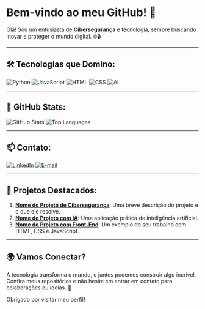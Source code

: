 # Bem-vindo ao meu GitHub! 🚀

Olá! Sou um entusiasta de **Cibersegurança** e tecnologia, sempre buscando inovar e proteger o mundo digital. 🌐🔒

---

## 🛠️ Tecnologias que Domino:

![Python](https://img.shields.io/badge/Python-3776AB?style=for-the-badge&logo=python&logoColor=white)
![JavaScript](https://img.shields.io/badge/JavaScript-F7DF1E?style=for-the-badge&logo=javascript&logoColor=black)
![HTML](https://img.shields.io/badge/HTML-E34F26?style=for-the-badge&logo=html5&logoColor=white)
![CSS](https://img.shields.io/badge/CSS-1572B6?style=for-the-badge&logo=css3&logoColor=white)
![AI](https://img.shields.io/badge/Inteligência_Artificial-5C2D91?style=for-the-badge&logo=ai&logoColor=white)

---

## 🌟 GitHub Stats:

![GitHub Stats](https://github-readme-stats.vercel.app/api?username=seuusername&show_icons=true&theme=radical)
![Top Languages](https://github-readme-stats.vercel.app/api/top-langs/?username=seuusername&layout=compact&theme=radical)

---

## 📫 Contato:

[![LinkedIn](https://img.shields.io/badge/LinkedIn-0077B5?style=for-the-badge&logo=linkedin&logoColor=white)](https://www.linkedin.com/in/seuusername)
[![E-mail](https://img.shields.io/badge/E--mail-D14836?style=for-the-badge&logo=gmail&logoColor=white)](mailto:seuemail@exemplo.com)

---

## 🌱 Projetos Destacados:

1. **[Nome do Projeto de Cibersegurança](#)**: Uma breve descrição do projeto e o que ele resolve.
2. **[Nome do Projeto com IA](#)**: Uma aplicação prática de inteligência artificial.
3. **[Nome do Projeto com Front-End](#)**: Um exemplo do seu trabalho com HTML, CSS e JavaScript.

---

## 🌍 Vamos Conectar?

A tecnologia transforma o mundo, e juntos podemos construir algo incrível. Confira meus repositórios e não hesite em entrar em contato para colaborações ou ideias. 🚀

Obrigado por visitar meu perfil!
